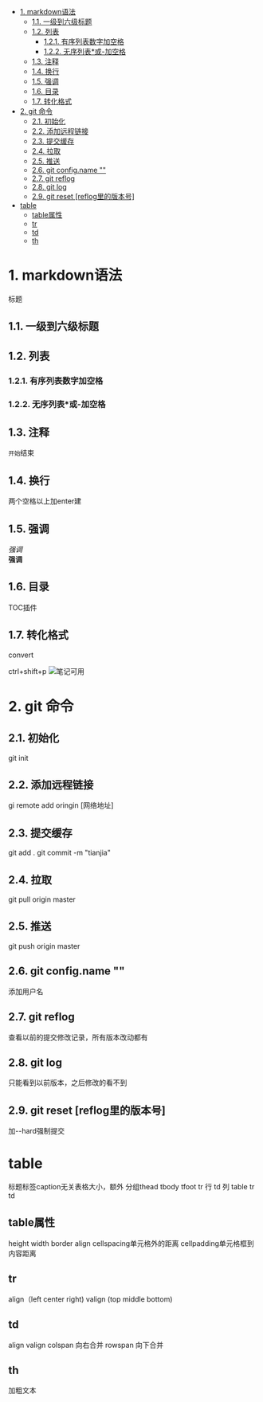 
<!-- TOC -->

- [1. markdown语法](#1-markdown语法)
    - [1.1. 一级到六级标题](#11-一级到六级标题)
    - [1.2. 列表](#12-列表)
        - [1.2.1. 有序列表数字加空格](#121-有序列表数字加空格)
        - [1.2.2. 无序列表*或-加空格](#122-无序列表或-加空格)
    - [1.3. 注释](#13-注释)
    - [1.4. 换行](#14-换行)
    - [1.5. 强调](#15-强调)
    - [1.6. 目录](#16-目录)
    - [1.7. 转化格式](#17-转化格式)
- [2. git 命令](#2-git-命令)
    - [2.1. 初始化](#21-初始化)
    - [2.2. 添加远程链接](#22-添加远程链接)
    - [2.3. 提交缓存](#23-提交缓存)
    - [2.4. 拉取](#24-拉取)
    - [2.5. 推送](#25-推送)
    - [2.6. git config.name ""](#26-git-configname-)
    - [2.7. git reflog](#27-git-reflog)
    - [2.8. git log](#28-git-log)
    - [2.9. git reset [reflog里的版本号]](#29-git-reset-reflog里的版本号)
- [table](#table)
    - [table属性](#table属性)
    - [tr](#tr)
    - [td](#td)
    - [th](#th)

<!-- /TOC -->
# 1. markdown语法
标题
## 1.1. 一级到六级标题
## 1.2. 列表
### 1.2.1. 有序列表数字加空格
### 1.2.2. 无序列表*或-加空格
## 1.3. 注释
 ```开始```结束
## 1.4. 换行
两个空格以上加enter建
## 1.5. 强调
*强调*  
**强调**
## 1.6. 目录
TOC插件
## 1.7. 转化格式
convert   

ctrl+shift+p
<img src="#" alt="笔记">可用


# 2. git 命令
## 2.1. 初始化
git init
## 2.2. 添加远程链接
gi remote add oringin [网络地址]
## 2.3. 提交缓存
git add  .
git commit -m "tianjia"
## 2.4. 拉取
git pull origin master
## 2.5. 推送
git push origin master
## 2.6. git config.name ""
添加用户名
## 2.7. git reflog
查看以前的提交修改记录，所有版本改动都有
## 2.8. git log
只能看到以前版本，之后修改的看不到
## 2.9. git reset [reflog里的版本号]
加--hard强制提交

# table
 标题标签caption无关表格大小，额外
分组thead tbody tfoot
tr 行 td 列
table tr td
## table属性
height width border align
cellspacing单元格外的距离
cellpadding单元格框到内容距离
## tr
align（left center right)
valign (top middle bottom)
## td
align valign 
colspan 向右合并
rowspan 向下合并
## th
加粗文本



